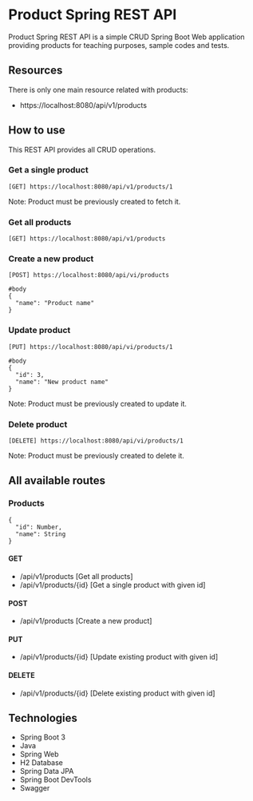 # Product Spring REST API
Product Spring REST API is a simple CRUD Spring Boot Web application providing products for teaching purposes, sample codes and tests.
## Resources
There is only one main resource related with products:

- https://localhost:8080/api/v1/products
## How to use
This REST API provides all CRUD operations.
### Get a single product
```
[GET] https://localhost:8080/api/v1/products/1
```
Note: Product must be previously created to fetch it.
### Get all products
```
[GET] https://localhost:8080/api/v1/products
```
### Create a new product
```
[POST] https://localhost:8080/api/vi/products

#body
{
  "name": "Product name"
}
```
### Update product
```
[PUT] https://localhost:8080/api/vi/products/1

#body
{
  "id": 3,
  "name": "New product name"
}
```
Note: Product must be previously created to update it.
### Delete product
```
[DELETE] https://localhost:8080/api/vi/products/1
```
Note: Product must be previously created to delete it.
## All available routes
### Products
```
{
  "id": Number,
  "name": String
}
```
#### GET
- /api/v1/products [Get all products]
- /api/v1/products/{id} [Get a single product with given id]
#### POST
- /api/v1/products [Create a new product]
#### PUT
- /api/v1/products/{id} [Update existing product with given id]
#### DELETE
- /api/v1/products/{id} [Delete existing product with given id]
## Technologies
- Spring Boot 3
- Java
- Spring Web
- H2 Database
- Spring Data JPA
- Spring Boot DevTools
- Swagger
